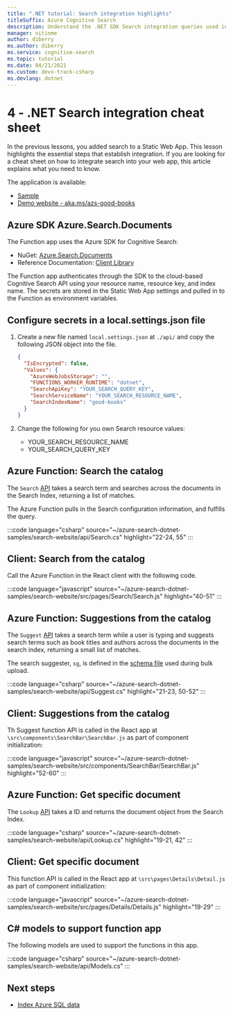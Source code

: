 ```yaml
---
title: ".NET tutorial: Search integration highlights"
titleSuffix: Azure Cognitive Search
description: Understand the .NET SDK Search integration queries used in the Search-enabled website with this cheat sheet.
manager: nitinme
author: diberry
ms.author: diberry
ms.service: cognitive-search
ms.topic: tutorial
ms.date: 04/21/2021
ms.custom: devx-track-csharp
ms.devlang: dotnet
---
```


# 4 - .NET Search integration cheat sheet

In the previous lessons, you added search to a Static Web App. This lesson highlights the essential steps that establish integration. If you are looking for a cheat sheet on how to integrate search into your web app, this article explains what you need to know.

The application is available: 
* [Sample](https://github.com/azure-samples/azure-search-dotnet-samples/tree/master/search-website)
* [Demo website - aka.ms/azs-good-books](https://aka.ms/azs-good-books)

## Azure SDK Azure.Search.Documents

The Function app uses the Azure SDK for Cognitive Search:

* NuGet: [Azure.Search.Documents](https://www.nuget.org/packages/Azure.Search.Documents/)
* Reference Documentation: [Client Library](/dotnet/api/overview/azure/search)

The Function app authenticates through the SDK to the cloud-based Cognitive Search API using your resource name, resource key, and index name. The secrets are stored in the Static Web App settings and pulled in to the Function as environment variables. 

## Configure secrets in a local.settings.json file

1. Create a new file named `local.settings.json` at `./api/` and copy the following JSON object into the file.

    ```json
    {
      "IsEncrypted": false,
      "Values": {
        "AzureWebJobsStorage": "",
        "FUNCTIONS_WORKER_RUNTIME": "dotnet",
        "SearchApiKey": "YOUR_SEARCH_QUERY_KEY",
        "SearchServiceName": "YOUR_SEARCH_RESOURCE_NAME",
        "SearchIndexName": "good-books"
      }
    }
    ```

1. Change the following for you own Search resource values: 
    * YOUR_SEARCH_RESOURCE_NAME
    * YOUR_SEARCH_QUERY_KEY

## Azure Function: Search the catalog

The `Search` [API](https://github.com/Azure-Samples/azure-search-dotnet-samples/blob/master/search-website/api/Search.cs) takes a search term and searches across the documents in the Search Index, returning a list of matches. 

The Azure Function pulls in the Search configuration information, and fulfills the query.

:::code language="csharp" source="~/azure-search-dotnet-samples/search-website/api/Search.cs" highlight="22-24, 55" :::

## Client: Search from the catalog

Call the Azure Function in the React client with the following code. 

:::code language="javascript" source="~/azure-search-dotnet-samples/search-website/src/pages/Search/Search.js" highlight="40-51" :::

## Azure Function: Suggestions from the catalog

The `Suggest` [API](https://github.com/Azure-Samples/azure-search-dotnet-samples/blob/master/search-website/api/Suggest.cs) takes a search term while a user is typing and suggests search terms such as book titles and authors across the documents in the search index, returning a small list of matches. 

The search suggester, `sg`, is defined in the [schema file](https://github.com/Azure-Samples/azure-search-dotnet-samples/blob/master/search-website/bulk-insert/BookSearchIndex.cs) used during bulk upload.

:::code language="csharp" source="~/azure-search-dotnet-samples/search-website/api/Suggest.cs" highlight="21-23, 50-52" :::

## Client: Suggestions from the catalog

Th Suggest function API is called in the React app at `\src\components\SearchBar\SearchBar.js` as part of component initialization:

:::code language="javascript" source="~/azure-search-dotnet-samples/search-website/src/components/SearchBar/SearchBar.js" highlight="52-60" :::

## Azure Function: Get specific document 

The `Lookup` [API](https://github.com/Azure-Samples/azure-search-dotent-samples/blob/master/search-website/api/Lookup.cs) takes a ID and returns the document object from the Search Index. 

:::code language="csharp" source="~/azure-search-dotnet-samples/search-website/api/Lookup.cs" highlight="19-21, 42" :::

## Client: Get specific document 

This function API is called in the React app at `\src\pages\Details\Detail.js` as part of component initialization:

:::code language="javascript" source="~/azure-search-dotnet-samples/search-website/src/pages/Details/Details.js" highlight="19-29" :::

## C# models to support function app

The following models are used to support the functions in this app.

:::code language="csharp" source="~/azure-search-dotnet-samples/search-website/api/Models.cs" :::

## Next steps

* [Index Azure SQL data](search-indexer-tutorial.md)
